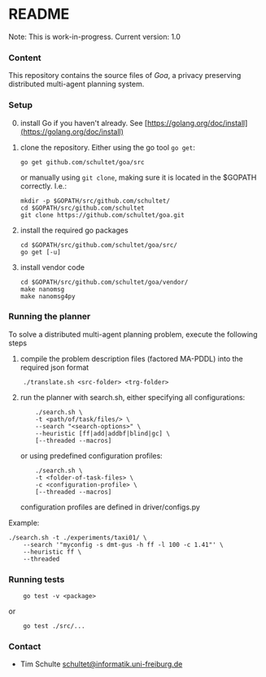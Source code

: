 # README #

Note: This is work-in-progress.
Current version: 1.0

### Content ###

This repository contains the source files of *Goa*, a privacy preserving
distributed multi-agent planning system.


### Setup ###
0. install Go if you haven't already. See [https://golang.org/doc/install](https://golang.org/doc/install)
1. clone the repository. Either using the go tool `go get`:
        
    ``` shell
    go get github.com/schultet/goa/src
    ```

    or manually using `git clone`, making sure it is located in the $GOPATH correctly. I.e.:

    ``` shell
    mkdir -p $GOPATH/src/github.com/schultet/
    cd $GOPATH/src/github.com/schultet
    git clone https://github.com/schultet/goa.git
    ```
    


2. install the required go packages

    ``` shell
    cd $GOPATH/src/github.com/schultet/goa/src/
    go get [-u]
    ```
3. install vendor code

    ``` shell
    cd $GOPATH/src/github.com/schultet/goa/vendor/
    make nanomsg
    make nanomsg4py
    ```


### Running the planner ###

To solve a distributed multi-agent planning problem, execute the following steps

1. compile the problem description files (factored MA-PDDL) into the required
   json format

``` shell
    ./translate.sh <src-folder> <trg-folder>
```

2. run the planner with search.sh, either specifying all configurations:

    ``` shell
        ./search.sh \ 
        -t <path/of/task/files/> \
        --search "<search-options>" \
        --heuristic [ff|add|addbf|blind|gc] \
        [--threaded --macros]
    ```

    or using predefined configuration profiles:

    ``` shell
        ./search.sh \ 
        -t <folder-of-task-files> \
        -c <configuration-profile> \
        [--threaded --macros]
    ```

    configuration profiles are defined in driver/configs.py

Example:
``` shell
./search.sh -t ./experiments/taxi01/ \
    --search '"myconfig -s dmt-gus -h ff -l 100 -c 1.41"' \ 
    --heuristic ff \
    --threaded
```



### Running tests ###
``` shell
    go test -v <package>
```

or

``` shell
    go test ./src/...
```

### Contact ###

* Tim Schulte <schultet@informatik.uni-freiburg.de>
